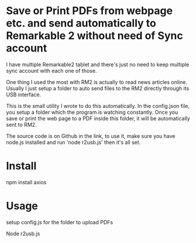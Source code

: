# Save or Print PDFs from webpage etc. and send automatically to Remarkable 2 without need of Sync account

I have multiple Remarkable2 tablet and there's just no need to keep multiple sync account with each one of those.

One thing I used the most with RM2 is actually to read news articles online. Usually I just setup a folder to auto send files to the RM2 directly through its USB interface.

This is the small utility I wrote to do this automatically. In the config.json file, you setup a folder which the program is watching constantly. Once you save or print the web page to a PDF inside this folder, it will be automatically sent to RM2.

The source code is on Github in the link, to use it, make sure you have node.js installed and run 'node r2usb.js' then it's all set.


# Install

npm install axios

# Usage

setup config.js for the folder to upload PDFs

Node r2usb.js


